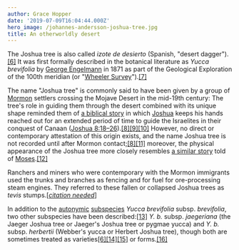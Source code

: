 ```yaml
---
author: Grace Hopper
date: '2019-07-09T16:04:44.000Z'
hero_image: /johannes-andersson-joshua-tree.jpg
title: An otherworldly desert
---
```

The Joshua tree is also called _izote de desierto_ (Spanish, "desert dagger").[\[6\]](https://en.m.wikipedia.org/wiki/Yucca_brevifolia#cite_note-ITIS-6) It was first formally described in the botanical literature as _Yucca brevifolia_ by [George Engelmann](https://en.m.wikipedia.org/wiki/George_Engelmann "George Engelmann") in 1871 as part of the Geological Exploration of the 100th meridian (or "[Wheeler Survey](https://en.m.wikipedia.org/wiki/Wheeler_Survey "Wheeler Survey")").[\[7\]](https://en.m.wikipedia.org/wiki/Yucca_brevifolia#cite_note-IPNI-7)

The name "Joshua tree" is commonly said to have been given by a group of [Mormon](https://en.m.wikipedia.org/wiki/Mormon "Mormon") settlers crossing the Mojave Desert in the mid-19th century: The tree's role in guiding them through the desert combined with its unique shape reminded them of [a biblical story](https://en.m.wikipedia.org/wiki/Conquest_of_Ai "Conquest of Ai") in which [Joshua](https://en.m.wikipedia.org/wiki/Joshua "Joshua") keeps his hands reached out for an extended period of time to guide the Israelites in their conquest of Canaan ([Joshua 8:18–26](https://en.wikisource.org/wiki/Bible_(King_James)/Joshua#8:18 "s:Bible (King James)/Joshua")).[\[8\]](https://en.m.wikipedia.org/wiki/Yucca_brevifolia#cite_note-jtnp-8)[\[9\]](https://en.m.wikipedia.org/wiki/Yucca_brevifolia#cite_note-9)[\[10\]](https://en.m.wikipedia.org/wiki/Yucca_brevifolia#cite_note-10) However, no direct or contemporary attestation of this origin exists, and the name Joshua tree is not recorded until after Mormon contact;[\[8\]](https://en.m.wikipedia.org/wiki/Yucca_brevifolia#cite_note-jtnp-8)[\[11\]](https://en.m.wikipedia.org/wiki/Yucca_brevifolia#cite_note-11) moreover, the physical appearance of the Joshua tree more closely resembles [a similar story](https://en.m.wikipedia.org/wiki/Rephidim "Rephidim") told of [Moses](https://en.m.wikipedia.org/wiki/Moses "Moses").[\[12\]](https://en.m.wikipedia.org/wiki/Yucca_brevifolia#cite_note-12)

Ranchers and miners who were contemporary with the Mormon immigrants used the trunks and branches as fencing and for fuel for ore-processing steam engines. They referred to these fallen or collapsed Joshua trees as _tevis_ stumps.\[_[citation needed](https://en.m.wikipedia.org/wiki/Wikipedia:Citation_needed "Wikipedia:Citation needed")_\]

In addition to the [autonymic](https://en.m.wikipedia.org/wiki/Autonym_(botany) "Autonym (botany)") [subspecies](https://en.m.wikipedia.org/wiki/Subspecies "Subspecies") _Yucca brevifolia_ subsp. _brevifolia_, two other subspecies have been described:[\[13\]](https://en.m.wikipedia.org/wiki/Yucca_brevifolia#cite_note-13) _Y. b._ subsp. _jaegeriana_ (the Jaeger Joshua tree or Jaeger's Joshua tree or pygmae yucca) and _Y. b._ subsp. _herbertii_ (Webber's yucca or Herbert Joshua tree), though both are sometimes treated as varieties[\[6\]](https://en.m.wikipedia.org/wiki/Yucca_brevifolia#cite_note-ITIS-6)[\[14\]](https://en.m.wikipedia.org/wiki/Yucca_brevifolia#cite_note-Grandtner2005-14)[\[15\]](https://en.m.wikipedia.org/wiki/Yucca_brevifolia#cite_note-15) or forms.[\[16\]](https://en.m.wikipedia.org/wiki/Yucca_brevifolia#cite_note-Egglid2001-16)

##